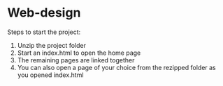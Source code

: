 # Web-design

Steps to start the project:
1. Unzip the project folder
2. Start an index.html to open the home page
3. The remaining pages are linked together
4. You can also open a page of your choice from the rezipped folder as you opened index.html
